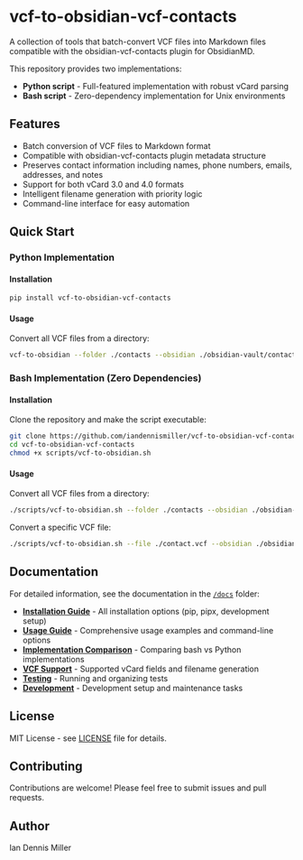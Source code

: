 # vcf-to-obsidian-vcf-contacts

A collection of tools that batch-convert VCF files into Markdown files compatible with the obsidian-vcf-contacts plugin for ObsidianMD.

This repository provides two implementations:
- **Python script** - Full-featured implementation with robust vCard parsing
- **Bash script** - Zero-dependency implementation for Unix environments

## Features

- Batch conversion of VCF files to Markdown format
- Compatible with obsidian-vcf-contacts plugin metadata structure  
- Preserves contact information including names, phone numbers, emails, addresses, and notes
- Support for both vCard 3.0 and 4.0 formats
- Intelligent filename generation with priority logic
- Command-line interface for easy automation

## Quick Start

### Python Implementation

#### Installation

```bash
pip install vcf-to-obsidian-vcf-contacts
```

#### Usage

Convert all VCF files from a directory:
```bash
vcf-to-obsidian --folder ./contacts --obsidian ./obsidian-vault/contacts
```

### Bash Implementation (Zero Dependencies)

#### Installation

Clone the repository and make the script executable:
```bash
git clone https://github.com/iandennismiller/vcf-to-obsidian-vcf-contacts.git
cd vcf-to-obsidian-vcf-contacts
chmod +x scripts/vcf-to-obsidian.sh
```

#### Usage

Convert all VCF files from a directory:
```bash
./scripts/vcf-to-obsidian.sh --folder ./contacts --obsidian ./obsidian-vault/contacts
```

Convert a specific VCF file:
```bash
./scripts/vcf-to-obsidian.sh --file ./contact.vcf --obsidian ./obsidian-vault/contacts
```

## Documentation

For detailed information, see the documentation in the [`/docs`](docs/) folder:

- **[Installation Guide](docs/installation.md)** - All installation options (pip, pipx, development setup)
- **[Usage Guide](docs/usage.md)** - Comprehensive usage examples and command-line options
- **[Implementation Comparison](docs/implementation-comparison.md)** - Comparing bash vs Python implementations
- **[VCF Support](docs/vcf-support.md)** - Supported vCard fields and filename generation
- **[Testing](docs/testing.md)** - Running and organizing tests
- **[Development](docs/development.md)** - Development setup and maintenance tasks

## License

MIT License - see [LICENSE](LICENSE) file for details.

## Contributing

Contributions are welcome! Please feel free to submit issues and pull requests.

## Author

Ian Dennis Miller
